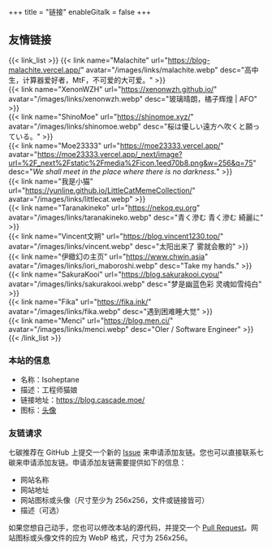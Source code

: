 +++
title = "链接"
enableGitalk = false
+++

## 友情链接
{{< link_list >}}
    {{< link name="Malachite" url="https://blog-malachite.vercel.app/" avatar="/images/links/malachite.webp" desc="高中生，计算器爱好者，MtF，不可爱的大可爱。" >}}  
    {{< link name="XenonWZH" url="https://xenonwzh.github.io/" avatar="/images/links/xenonwzh.webp" desc="玻璃晴朗，橘子辉煌 | AFO" >}}  
    {{< link name="ShinoMoe" url="https://shinomoe.xyz/" avatar="/images/links/shinomoe.webp" desc="桜は優しい遠方へ吹くと願っている。" >}}  
    {{< link name="Moe23333" url="https://moe23333.vercel.app/" avatar="https://moe23333.vercel.app/_next/image?url=%2F_next%2Fstatic%2Fmedia%2Ficon.1eed70b8.png&w=256&q=75" desc="*We shall meet in the place where there is no darkness.*" >}}  
    {{< link name="我是小猫" url="https://yunline.github.io/LittleCatMemeCollection/" avatar="/images/links/littlecat.webp" >}}  
    {{< link name="Taranakineko" url="https://nekoq.eu.org" avatar="/images/links/taranakineko.webp" desc="青く滲む 青く滲む 綺麗に" >}}  
    {{< link name="Vincent文朔" url="https://blog.vincent1230.top/" avatar="/images/links/vincent.webp" desc="太阳出来了 雾就会散的" >}}  
    {{< link name="伊緻幻の主页" url="https://www.chwin.asia" avatar="/images/links/iori_maboroshi.webp" desc="Take my hands." >}}  
    {{< link name="SakuraKooi" url="https://blog.sakurakooi.cyou/" avatar="/images/links/sakurakooi.webp" desc="梦是幽蓝色彩 灵魂如雪纯白" >}}  
    {{< link name="Fika" url="https://fika.ink/" avatar="/images/links/fika.webp" desc="遇到困难睡大觉" >}}  
    {{< link name="Menci" url="https://blog.men.ci/" avatar="/images/links/menci.webp" desc="OIer / Software Engineer" >}}  
{{< /link_list >}}

### 本站的信息
- 名称：Isoheptane
- 描述：工程师猫娘
- 链接地址：<https://blog.cascade.moe/>
- 图标：[头像](/images/avatar.webp)

### 友链请求
七碳推荐在 GitHub 上提交一个新的 [Issue](https://github.com/Isoheptane/isoheptane.github.io/issues) 来申请添加友链。您也可以直接联系七碳来申请添加友链。申请添加友链需要提供如下的信息：  
- 网站名称
- 网站地址
- 网站图标或头像（尺寸至少为 256x256，文件或链接皆可）
- 描述（可选）

如果您想自己动手，您也可以修改本站的源代码，并提交一个 [Pull Request](https://github.com/Isoheptane/isoheptane.github.io)。网站图标或头像文件的应为 WebP 格式，尺寸为 256x256。 
